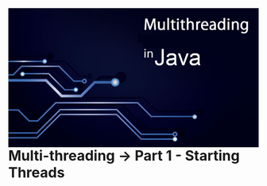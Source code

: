 <link rel="stylesheet" type="text/css" href="2019_2020/Autodidata/READMEs_sorces/readme_Style.css"> 



<img src="../READMEs_sorces/Multithreading-Java.png" alt="Sistemas Distribuidos - Rafael Alves" align="right"/>

<!-- A aplicação do alinhamento do titulo não é compativel com HTML5, o correto é usar o respetivo css -->

<div class="autodidata_titulo">
    <h1>Multi-threading -> Part 1 - Starting Threads</h1>
</div> 
